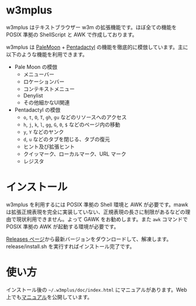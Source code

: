 <!--
### Document: readme.md
##
## w3mplus のマニュアル
##
## Metadata:
##
##   id - 7539cc1d-6b5f-44e5-baf7-a66b22b2213f
##   author - <qq542vev at https://purl.org/meta/me/>
##   version - 0.2.2
##   date - 2022-09-02
##   since - 2019-12-26
##   copyright - Copyright (C) 2019-2022 qq542vev. Some rights reserved.
##   license - <CC-BY at https://creativecommons.org/licenses/by/4.0/>
##   package - w3mplus
##
## See Also:
##
##   * <Project homepage at https://github.com/qq542vev/w3mplus>
##   * <Bag report at https://github.com/qq542vev/w3mplus>
-->

# w3mplus

w3mplus はテキストブラウザー w3m の拡張機能です。ほぼ全ての機能を POSIX 準拠の ShellScript と AWK で作成しております。

w3mplus は [PaleMoon](https://www.palemoon.org/) + [Pentadactyl](https://github.com/pentadactyl/pentadactyl) の機能を徹底的に模倣しています。主に以下のような機能を利用できます。

 * Pale Moon の模倣
   * メニューバー
   * ロケーションバー
   * コンテキストメニュー
   * Denylist
   * その他細かなUI関連
 * Pentadactyl の模倣
   * `o`, `t`, `O`, `T`, `gh`, `gu` などのリソースへのアクセス
   * `h`, `j`, `k`, `l`, `gg`, `G`, `0`, `$` などのページ内の移動
   * `y`, `Y` などのヤンク
   * `d`, `u` などのタブを閉じる、タブの復元
   * ヒント及び拡張ヒント
   * クイッマーク、ローカルマーク、URL マーク
   * レジスタ

# インストール

w3mplus を利用するには POSIX 準拠の Shell 環境と AWK が必要です。mawk は拡張正規表現を完全に実装していない、正規表現の長さに制限があるなどの理由で現状利用できません。よって GAWK をお勧めします。また `awk` コマンドで POSIX 準拠の AWK が起動する環境が必要です。

[Releases ページ](https://github.com/qq542vev/w3mplus/releases)から最新バージョンをダウンロードして、解凍します。release/install.sh を実行すればインストール完了です。

# 使い方

インストール後の `~/.w3mplus/doc/index.html` にマニュアルがあります。Web 上でも[マニュアル](https://qq542vev.github.io/w3mplus/doc/)を公開しています。
